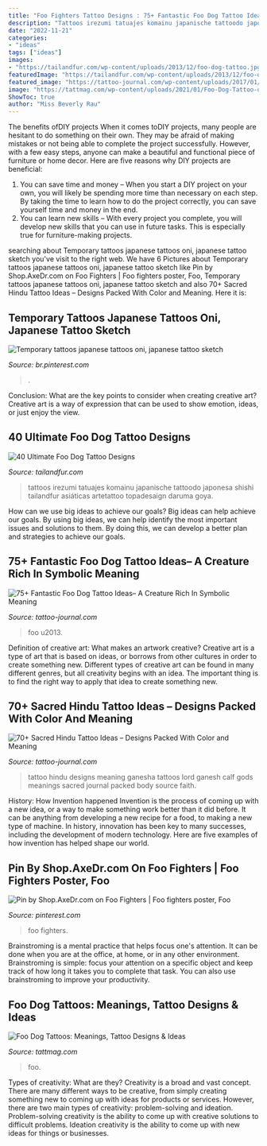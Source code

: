 ```yaml
---
title: "Foo Fighters Tattoo Designs : 75+ Fantastic Foo Dog Tattoo Ideas– A Creature Rich In Symbolic Meaning"
description: "Tattoos irezumi tatuajes komainu japanische tattoodo japonesa shishi tailandfur asiáticas artetattoo topadesaign daruma goya"
date: "2022-11-21"
categories:
- "ideas"
tags: ["ideas"]
images:
- "https://tailandfur.com/wp-content/uploads/2013/12/foo-dog-tattoo.jpg"
featuredImage: "https://tailandfur.com/wp-content/uploads/2013/12/foo-dog-tattoo.jpg"
featured_image: "https://tattoo-journal.com/wp-content/uploads/2017/01/Hindu-Tattoo-70-765x956.jpg"
image: "https://tattmag.com/wp-content/uploads/2021/01/Foo-Dog-Tattoo-on-Forearm-5-546x1024.jpg"
ShowToc: true
author: "Miss Beverly Rau"
---
```



The benefits ofDIY projects
When it comes toDIY projects, many people are hesitant to do something on their own. They may be afraid of making mistakes or not being able to complete the project successfully. However, with a few easy steps, anyone can make a beautiful and functional piece of furniture or home decor. Here are five reasons why DIY projects are beneficial: 
1. You can save time and money – When you start a DIY project on your own, you will likely be spending more time than necessary on each step. By taking the time to learn how to do the project correctly, you can save yourself time and money in the end. 
2. You can learn new skills – With every project you complete, you will develop new skills that you can use in future tasks. This is especially true for furniture-making projects.

	

		
searching about Temporary tattoos japanese tattoos oni, japanese tattoo sketch you've visit to the right web. We have 6 Pictures about Temporary tattoos japanese tattoos oni, japanese tattoo sketch like Pin by Shop.AxeDr.com on Foo Fighters | Foo fighters poster, Foo, Temporary tattoos japanese tattoos oni, japanese tattoo sketch and also 70+ Sacred Hindu Tattoo Ideas – Designs Packed With Color and Meaning. Here it is:
		
    
## Temporary Tattoos Japanese Tattoos Oni, Japanese Tattoo Sketch

<img loading=lazy src="https://i.pinimg.com/736x/87/8c/d3/878cd38a32d9eb91de44b739ffd032d0.jpg" onerror="this.onerror=null;this.src='https://tse4.mm.bing.net/th?id=OIP.xVUecWYCVXHeNuDa8eb54AHaLG&amp;pid=15.1';" alt="Temporary tattoos japanese tattoos oni, japanese tattoo sketch">

_Source: br.pinterest.com_

>. 

	

Conclusion: What are the key points to consider when creating creative art?
Creative art is a way of expression that can be used to show emotion, ideas, or just enjoy the view.

    
## 40 Ultimate Foo Dog Tattoo Designs

<img loading=lazy src="https://tailandfur.com/wp-content/uploads/2013/12/foo-dog-tattoo.jpg" onerror="this.onerror=null;this.src='https://tse3.mm.bing.net/th?id=OIP.rIRCq-hNeyk-683INLbQngHaOh&amp;pid=15.1';" alt="40 Ultimate Foo Dog Tattoo Designs">

_Source: tailandfur.com_

>tattoos irezumi tatuajes komainu japanische tattoodo japonesa shishi tailandfur asiáticas artetattoo topadesaign daruma goya. 

	

How can we use big ideas to achieve our goals?
Big ideas can help achieve our goals. By using big ideas, we can help identify the most important issues and solutions to them. By doing this, we can develop a better plan and strategies to achieve our goals.

    
## 75+ Fantastic Foo Dog Tattoo Ideas– A Creature Rich In Symbolic Meaning

<img loading=lazy src="https://tattoo-journal.com/wp-content/uploads/2016/08/foo-dog-tattoo42-768x865.jpg" onerror="this.onerror=null;this.src='https://tse1.mm.bing.net/th?id=OIP.nVq2DHtM_SpvimGizQT1ewHaIV&amp;pid=15.1';" alt="75+ Fantastic Foo Dog Tattoo Ideas– A Creature Rich In Symbolic Meaning">

_Source: tattoo-journal.com_

>foo u2013. 

	

Definition of creative art: What makes an artwork creative?
Creative art is a type of art that is based on ideas, or borrows from other cultures in order to create something new. 
Different types of creative art can be found in many different genres, but all creativity begins with an idea. The important thing is to find the right way to apply that idea to create something new.

    
## 70+ Sacred Hindu Tattoo Ideas – Designs Packed With Color And Meaning

<img loading=lazy src="https://tattoo-journal.com/wp-content/uploads/2017/01/Hindu-Tattoo-70-765x956.jpg" onerror="this.onerror=null;this.src='https://tse4.mm.bing.net/th?id=OIP.utPSuN8bS0_t1vnhZPFKgwHaJQ&amp;pid=15.1';" alt="70+ Sacred Hindu Tattoo Ideas – Designs Packed With Color and Meaning">

_Source: tattoo-journal.com_

>tattoo hindu designs meaning ganesha tattoos lord ganesh calf gods meanings sacred journal packed body source faith. 

	

History: How Invention happened
Invention is the process of coming up with a new idea, or a way to make something work better than it did before. It can be anything from developing a new recipe for a food, to making a new type of machine. In history, innovation has been key to many successes, including the development of modern technology. Here are five examples of how invention has helped shape our world.

    
## Pin By Shop.AxeDr.com On Foo Fighters | Foo Fighters Poster, Foo

<img loading=lazy src="https://i.pinimg.com/736x/98/60/96/9860969e814e8933b6df33bb48267ba1.jpg" onerror="this.onerror=null;this.src='https://tse2.mm.bing.net/th?id=OIP.E_smhn5rL_gQwgDsxEJnnAHaKX&amp;pid=15.1';" alt="Pin by Shop.AxeDr.com on Foo Fighters | Foo fighters poster, Foo">

_Source: pinterest.com_

>foo fighters. 

	

Brainstroming is a mental practice that helps focus one's attention. It can be done when you are at the office, at home, or in any other environment. Brainstroming is simple: focus your attention on a specific object and keep track of how long it takes you to complete that task. You can also use brainstroming to improve your productivity.

    
## Foo Dog Tattoos: Meanings, Tattoo Designs &amp; Ideas

<img loading=lazy src="https://tattmag.com/wp-content/uploads/2021/01/Foo-Dog-Tattoo-on-Forearm-5-546x1024.jpg" onerror="this.onerror=null;this.src='https://tse1.mm.bing.net/th?id=OIP.sGbvGXWN2pZJMbci7O6VNAHaN4&amp;pid=15.1';" alt="Foo Dog Tattoos: Meanings, Tattoo Designs &amp; Ideas">

_Source: tattmag.com_

>foo. 

	

Types of creativity: What are they?
Creativity is a broad and vast concept. There are many different ways to be creative, from simply creating something new to coming up with ideas for products or services. However, there are two main types of creativity: problem-solving and ideation. Problem-solving creativity is the ability to come up with creative solutions to difficult problems. Ideation creativity is the ability to come up with new ideas for things or businesses.

